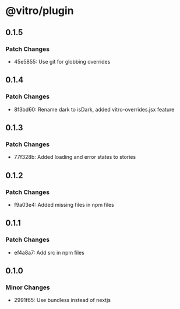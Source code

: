 # @vitro/plugin

## 0.1.5

### Patch Changes

- 45e5855: Use git for globbing overrides

## 0.1.4

### Patch Changes

- 8f3bd60: Rename dark to isDark, added vitro-overrides.jsx feature

## 0.1.3

### Patch Changes

- 77f328b: Added loading and error states to stories

## 0.1.2

### Patch Changes

- f9a03e4: Added missing files in npm files

## 0.1.1

### Patch Changes

- ef4a8a7: Add src in npm files

## 0.1.0

### Minor Changes

- 2991f65: Use bundless instead of nextjs
